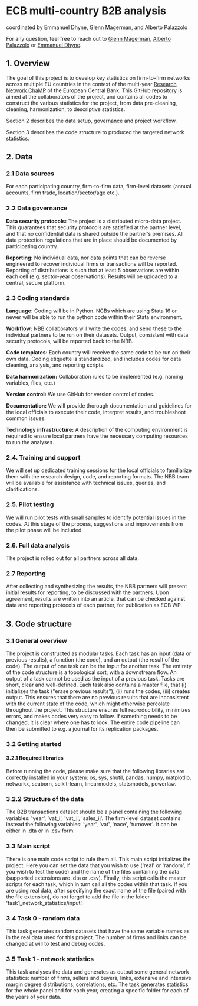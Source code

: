 # ECB multi-country B2B analysis 
coordinated by Emmanuel Dhyne, Glenn Magerman, and Alberto Palazzolo

For any question, feel free to reach out to [Glenn Magerman](glenn.magerman@ulb.be), [Alberto Palazzolo](alberto.palazzolo@nbb.be) or [Emmanuel Dhyne](emmanuel.dhyne@nbb.be).

## 1. Overview
The goal of this project is to develop key statistics on firm-to-firm networks across multiple EU countries in the context of the multi-year [Research Network ChaMP](https://www.ecb.europa.eu/pub/economic-research/research-networks/html/champ.en.html) of the European Central Bank.
This GitHub repository is aimed at the collaborators of the project, and contains all codes to construct the various statistics for the project, from data pre-cleaning, cleaning, harmonization, to descriptive statistics.

Section 2 describes the data setup, governance and project workflow. 

Section 3 describes the code structure to produced the targeted network statistics.

## 2. Data
### 2.1 Data sources
For each participating country, firm-to-firm data, firm-level datasets (annual accounts, firm trade, location/sector/age etc.).

### 2.2	Data governance
**Data security protocols:** The project is a distributed micro-data project. This guarantees that security protocols are satisfied at the partner level, and that no confidential data is shared outside the partner’s premises. All data protection regulations that are in place should be documented by participating country.

**Reporting:** No individual data, nor data points that can be reverse engineered to recover individual firms or transactions will be reported. Reporting of distributions is such that at least 5 observations are within each cell (e.g. sector-year observations). Results will be uploaded to a central, secure platform.

### 2.3 Coding standards
**Language:** Coding will be in Python. NCBs which are using Stata 16 or newer will be able to run the python code within their Stata environment.

**Workflow:** NBB collaborators will write the codes, and send these to the individual partners to be run on their datasets. Output, consistent with data security protocols, will be reported back to the NBB. 

**Code templates:** Each country will receive the same code to be run on their own data. Coding etiquette is standardized, and includes codes for data cleaning, analysis, and reporting scripts. 

**Data harmonization:** Collaboration rules to be implemented (e.g. naming variables, files, etc.)

**Version control:** We use GitHub for version control of codes. 

**Documentation:** We will provide thorough documentation and guidelines for the local officials to execute their code, interpret results, and troubleshoot common issues.

**Technology infrastructure:** A description of the computing environment is required to ensure local partners have the necessary computing resources to run the analyses. 

### 2.4. Training and support
We will set up dedicated training sessions for the local officials to familiarize them with the research design, code, and reporting formats. The NBB team will be available for assistance with technical issues, queries, and clarifications.

### 2.5.	Pilot testing
We will run pilot tests with small samples to identify potential issues in the codes. At this stage of the process, suggestions and improvements from the pilot phase will be included.

### 2.6.	Full data analysis
The project is rolled out for all partners across all data.

### 2.7	Reporting
After collecting and synthesizing the results, the NBB partners will present initial results for reporting, to be discussed with the partners. Upon agreement, results are written into an article, that can be checked against data and reporting protocols of each partner, for publication as ECB WP.

## 3. Code structure

### 3.1 General overview
The project is constructed as modular tasks. Each task has an input (data or previous results), a function (the code), and an output (the result of the code).
The output of one task can be the input for another task. The entirety of the code structure is a topological sort, with a downstream flow. An output of a task cannot be used as the input of a previous task. Tasks are short, clear and well-defined. Each task also contains a master file, that (i) initializes the task ("erase previous results"), (ii) runs the codes, (iii) creates output. This ensures that there are no previous results that are inconsistent with the current state of the code, which might otherwise percolate throughout the project.
This structure ensures full reproducibility, minimizes errors, and makes codes very easy to follow. If something needs to be changed, it is clear where one has to look.
The entire code pipeline can then be submitted to e.g. a journal for its replication packages.

### 3.2 Getting started

#### 3.2.1 Required libraries
Before running the code, please make sure that the following libraries are correctly installed in your system:
os, sys, shutil, pandas, numpy, matplotlib, networkx, seaborn, scikit-learn, linearmodels, statsmodels, powerlaw.

### 3.2.2 Structure of the data
The B2B transactions dataset should be a panel containing the following variables: 'year', 'vat_i', 'vat_j', 'sales_ij'. The firm-level dataset contains instead the following variables: 'year', 'vat', 'nace', 'turnover'. It can be either in .dta or in .csv form.

### 3.3 Main script
There is one main code script to rule them all. This main script initializes the project. Here you can set the data that you wish to use ('real' or 'random', if you wish to test the code) and the name of the files containing the data (supported extensions are .dta or .csv). Finally, this script calls the master scripts for each task, which in turn call all the codes within that task. If you are using real data, after specifying the exact name of the file (paired with the file extension), do not forget to add the file in the folder 'task1_network_statistics/input'.

### 3.4 Task 0 - random data
This task generates random datasets that have the same variable names as in the real data used for this project. The number of firms and links can be changed at will to test and debug codes.

### 3.5 Task 1 - network statistics
This task analyses the data and generates as output some general network statistics: number of firms, sellers and buyers, links, extensive and intensive margin degree distributions, correlations, etc. The task generates statistics for the whole panel and for each year, creating a specific folder for each of the years of your data.




